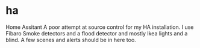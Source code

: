 # ha
Home Assitant
A poor attempt at source control for my HA installation.
I use Fibaro Smoke detectors and a flood detector and mostly Ikea lights and a blind.
A few scenes and alerts should be in here too.
